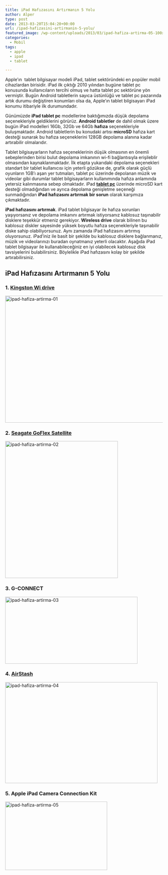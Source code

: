 ```yaml
---
title: iPad Hafızasını Artırmanın 5 Yolu
author: Alper
type: post
date: 2013-03-20T15:04:20+00:00
url: /ipad-hafizasini-artirmanin-5-yolu/
featured_image: /wp-content/uploads/2013/03/ipad-hafiza-artirma-05-100x100.jpg
categories:
  - Mobil
tags:
  - apple
  - ipad
  - tablet

---
```

Apple&#8217;ın  tablet bilgisayar modeli iPad, tablet sektöründeki en popüler mobil cihazlardan birisidir. iPad ilk çıktığı 2010 yılından bugüne tablet pc konusunda kullanıcıların tercihi olmuş ve hatta tablet pc sektörüne yön vermiştir. Bugün Android tabletlerin sayıca üstünlüğü ve tablet pc pazarında artık durumu değiştiren konumları olsa da, Apple&#8217;ın tablet bilgisayarı iPad konumu itibariyle ilk durumundadır.

Günümüzde **iPad tablet pc** modellerine baktığımızda düşük depolama seçenekleriyle geldiklerini görürüz. **Android tabletler** de dahil olmak üzere bugün iPad modelleri 16Gb, 32Gb ve 64Gb **hafıza** seçenekleriyle buluşmaktadır. Android tabletlerin bu konudaki artısı **microSD** hafıza kart desteği sunarak bu hafıza seçeneklerini 128GB depolama alanına kadar artırabilir olmalarıdır.

Tablet bilgisayarların hafıza seçeneklerinin düşük olmasının en önemli sebeplerinden birisi bulut depolama imkanının wi-fi bağlantısıyla erişileblir olmasından kaynaklanmaktadır. İlk etapta yukarıdaki depolama seçenekleri standart bir tablet kullanıcısı için yeterli gözükse de, grafik olarak güçlü oyunların 1GB&#8217;ı aşan yer tutmaları, tablet pc üzerinde depolanan müzik ve videolar gibi durumlar tablet bilgisayarların kullanımında hafıza anlamında yetersiz kalınmasına sebep olmaktadır. iPad **[tablet pc][1]** üzerinde microSD kart desteği olmadığından ve ayrıca depolama genişletme seçeneği sunmadığından **iPad hafızasını artırmak bir sorun** olarak karşımıza çıkmaktadır.

**iPad hafızasını artırmak**. iPad tablet bilgisayar ile hafıza sorunları yaşıyorsanız ve depolama imkanını artırmak istiyorsanız kablosuz taşınabilir disklere teşekkür etmeniz gerekiyor. **Wireless drive** olarak bilinen bu kablosuz diskler sayesinde yüksek boyutlu hafıza seçenekleriyle taşınabilir diske sahip olabiliyorsunuz. Aynı zamanda iPad hafızasını artırmış oluyorsunuz. iPad&#8217;iniz ile basit bir şekilde bu kablosuz disklere bağlanmanız, müzik ve videolarınızı buradan oynatmanız yeterli olacaktır. Aşağıda iPad tablet bilgisayar ile kullanabileceğiniz en iyi olabilecek kablosuz disk tavsiyelerini bulabilirsiniz. Böylelikle iPad hafızasını kolay bir şekilde artırabilirsiniz.

## iPad Hafızasını Artırmanın 5 Yolu

### 1. <a href="https://www.kingston.com/us/usb/wireless/" target="_blank">Kingston Wi drive</a>

<img class="size-full wp-image-13586 alignnone" alt="ipad-hafiza-artirma-01" src="https://www.murekkep.org/wp-content/uploads/2013/03/ipad-hafiza-artirma-01.jpg" width="543" height="406" srcset="https://www.murekkep.org/wp-content/uploads/2013/03/ipad-hafiza-artirma-01.jpg 543w, https://www.murekkep.org/wp-content/uploads/2013/03/ipad-hafiza-artirma-01-400x299.jpg 400w, https://www.murekkep.org/wp-content/uploads/2013/03/ipad-hafiza-artirma-01-50x37.jpg 50w, https://www.murekkep.org/wp-content/uploads/2013/03/ipad-hafiza-artirma-01-125x93.jpg 125w, https://www.murekkep.org/wp-content/uploads/2013/03/ipad-hafiza-artirma-01-267x200.jpg 267w, https://www.murekkep.org/wp-content/uploads/2013/03/ipad-hafiza-artirma-01-407x305.jpg 407w" sizes="(max-width: 543px) 100vw, 543px" /> 

### 2. <a href="https://www.seagate.com/external-hard-drives/portable-hard-drives/wireless/seagate-satellite/" target="_blank" class="broken_link">Seagate GoFlex Satellite</a>

<img class="alignnone size-full wp-image-13587" alt="ipad-hafiza-artirma-02" src="https://www.murekkep.org/wp-content/uploads/2013/03/ipad-hafiza-artirma-02.jpg" width="360" height="438" srcset="https://www.murekkep.org/wp-content/uploads/2013/03/ipad-hafiza-artirma-02.jpg 360w, https://www.murekkep.org/wp-content/uploads/2013/03/ipad-hafiza-artirma-02-328x400.jpg 328w, https://www.murekkep.org/wp-content/uploads/2013/03/ipad-hafiza-artirma-02-41x50.jpg 41w, https://www.murekkep.org/wp-content/uploads/2013/03/ipad-hafiza-artirma-02-82x100.jpg 82w, https://www.murekkep.org/wp-content/uploads/2013/03/ipad-hafiza-artirma-02-164x200.jpg 164w, https://www.murekkep.org/wp-content/uploads/2013/03/ipad-hafiza-artirma-02-250x305.jpg 250w" sizes="(max-width: 360px) 100vw, 360px" /> 

### 3. G-CONNECT

<img class="alignnone size-full wp-image-13588" alt="ipad-hafiza-artirma-03" src="https://www.murekkep.org/wp-content/uploads/2013/03/ipad-hafiza-artirma-03.jpg" width="423" height="214" srcset="https://www.murekkep.org/wp-content/uploads/2013/03/ipad-hafiza-artirma-03.jpg 423w, https://www.murekkep.org/wp-content/uploads/2013/03/ipad-hafiza-artirma-03-400x202.jpg 400w, https://www.murekkep.org/wp-content/uploads/2013/03/ipad-hafiza-artirma-03-50x25.jpg 50w, https://www.murekkep.org/wp-content/uploads/2013/03/ipad-hafiza-artirma-03-125x63.jpg 125w, https://www.murekkep.org/wp-content/uploads/2013/03/ipad-hafiza-artirma-03-300x151.jpg 300w" sizes="(max-width: 423px) 100vw, 423px" /> 

### 4. <a href="https://www.airstash.com/" target="_blank" class="broken_link">AirStash</a>

<img class="alignnone size-full wp-image-13589" alt="ipad-hafiza-artirma-04" src="https://www.murekkep.org/wp-content/uploads/2013/03/ipad-hafiza-artirma-04.jpg" width="487" height="323" srcset="https://www.murekkep.org/wp-content/uploads/2013/03/ipad-hafiza-artirma-04.jpg 487w, https://www.murekkep.org/wp-content/uploads/2013/03/ipad-hafiza-artirma-04-400x265.jpg 400w, https://www.murekkep.org/wp-content/uploads/2013/03/ipad-hafiza-artirma-04-50x33.jpg 50w, https://www.murekkep.org/wp-content/uploads/2013/03/ipad-hafiza-artirma-04-125x82.jpg 125w, https://www.murekkep.org/wp-content/uploads/2013/03/ipad-hafiza-artirma-04-300x200.jpg 300w, https://www.murekkep.org/wp-content/uploads/2013/03/ipad-hafiza-artirma-04-459x305.jpg 459w" sizes="(max-width: 487px) 100vw, 487px" /> 

### 5. Apple iPad Camera Connection Kit

<img class="alignone size-full wp-image-13590" alt="ipad-hafiza-artirma-05" src="https://www.murekkep.org/wp-content/uploads/2013/03/ipad-hafiza-artirma-05.jpg" width="326" height="219" srcset="https://www.murekkep.org/wp-content/uploads/2013/03/ipad-hafiza-artirma-05.jpg 326w, https://www.murekkep.org/wp-content/uploads/2013/03/ipad-hafiza-artirma-05-50x33.jpg 50w, https://www.murekkep.org/wp-content/uploads/2013/03/ipad-hafiza-artirma-05-125x83.jpg 125w, https://www.murekkep.org/wp-content/uploads/2013/03/ipad-hafiza-artirma-05-297x200.jpg 297w" sizes="(max-width: 326px) 100vw, 326px" />

 [1]: https://www.murekkep.org/tablet "tablet pc"